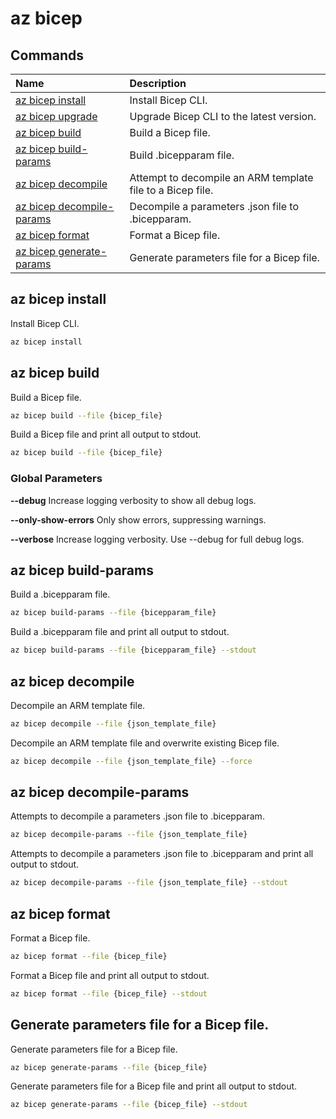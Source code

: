 # az bicep

## Commands

| Name | Description |
| :--- | :--- |
| [az bicep install](#az-bicep-install) | Install Bicep CLI. |
| [az bicep upgrade](#az-bicep-upgrade) | Upgrade Bicep CLI to the latest version. |
| [az bicep build](#az-bicep-build) | Build a Bicep file. |
| [az bicep build-params](#az-bicep-build-params) | Build .bicepparam file. |
| [az bicep decompile](#az-bicep-decompile) | Attempt to decompile an ARM template file to a Bicep file. |
| [az bicep decompile-params](#az-bicep-decompile-params) | Decompile a parameters .json file to .bicepparam. |
| [az bicep format](#az-bicep-format) |	Format a Bicep file. |
| [az bicep generate-params](#az-bicep-generate-params) | Generate parameters file for a Bicep file. |

## az bicep install

Install Bicep CLI.

```bash
az bicep install
```

## az bicep build

Build a Bicep file.

```bash
az bicep build --file {bicep_file}
```

Build a Bicep file and print all output to stdout.

```bash
az bicep build --file {bicep_file}
```

### Global Parameters

**--debug**
Increase logging verbosity to show all debug logs.

**--only-show-errors**
Only show errors, suppressing warnings.

**--verbose**
Increase logging verbosity. Use --debug for full debug logs.

## az bicep build-params

Build a .bicepparam file.

```bash
az bicep build-params --file {bicepparam_file}
```

Build a .bicepparam file and print all output to stdout.

```bash
az bicep build-params --file {bicepparam_file} --stdout
```

## az bicep decompile

Decompile an ARM template file.

```bash
az bicep decompile --file {json_template_file}
```

Decompile an ARM template file and overwrite existing Bicep file.

```bash
az bicep decompile --file {json_template_file} --force
```

## az bicep decompile-params

Attempts to decompile a parameters .json file to .bicepparam.

```bash
az bicep decompile-params --file {json_template_file}
```

Attempts to decompile a parameters .json file to .bicepparam and print all output to stdout.

```bash
az bicep decompile-params --file {json_template_file} --stdout
```

## az bicep format

Format a Bicep file.

```bash
az bicep format --file {bicep_file}
```

Format a Bicep file and print all output to stdout.

```bash
az bicep format --file {bicep_file} --stdout
```

## Generate parameters file for a Bicep file.

Generate parameters file for a Bicep file.

```bash
az bicep generate-params --file {bicep_file}
```

Generate parameters file for a Bicep file and print all output to stdout.

```bash
az bicep generate-params --file {bicep_file} --stdout
```

